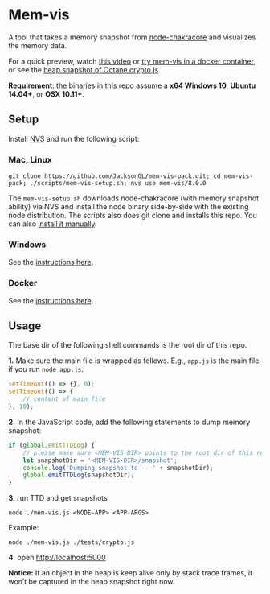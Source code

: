 # Mem-vis

A tool that takes a memory snapshot from [node-chakracore](https://github.com/nodejs/node-chakracore) and visualizes the memory data.

For a quick preview, watch [this video](https://www.youtube.com/watch?v=BmaIobIFl54) or [try mem-vis in a docker container](doc/docker.md), or see the [heap snapshot of Octane crypto.js](http://jacksongl.github.io/files/demo/memvis/visualization.html).

**Requirement**: the binaries in this repo assume a **x64 Windows 10**, **Ubuntu 14.04+**, or **OSX 10.11+**.

## Setup
Install [NVS](https://github.com/jasongin/nvs) and run the following script:

### Mac, Linux

```
git clone https://github.com/JacksonGL/mem-vis-pack.git; cd mem-vis-pack; ./scripts/mem-vis-setup.sh; nvs use mem-vis/8.0.0
```

The `mem-vis-setup.sh` downloads node-chakracore (with memory snapshot ability) via NVS and install the node binary side-by-side with the existing node distribution. The scripts also does git clone and installs this repo. You can also [install it manually](doc/install-manually.md).

### Windows

See the [instructions here](doc/install-manually.md).

### Docker

See the [instructions here](doc/install-in-docker.md).

## Usage

The base dir of the following shell commands is the root dir of this repo.

  **1.** Make sure the main file is wrapped as follows. E.g., ```app.js``` is the main file if you run ```node app.js```.

```javascript
setTimeout(() => {}, 0);
setTimeout(() => {
	// content of main file
}, 10);
```

  **2.** In the JavaScript code, add the following statements to dump memory snapshot:

```javascript
if (global.emitTTDLog) {
    // please make sure <MEM-VIS-DIR> points to the root dir of this repo
    let snapshotDir = '<MEM-VIS-DIR>/snapshot';
    console.log('Dumping snapshot to -- ' + snapshotDir);
    global.emitTTDLog(snapshotDir);
}
```

  **3.** run TTD and get snapshots

```
node ./mem-vis.js <NODE-APP> <APP-ARGS>
```

Example:

```
node ./mem-vis.js ./tests/crypto.js
```
  
  **4.** open [http://localhost:5000](http://localhost:5000)

**Notice:** If an object in the heap is keep alive only by stack trace frames, it won’t be captured in the heap snapshot right now.
